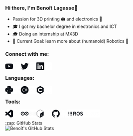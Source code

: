 ### Hi there, I'm Benoît Lagasse👋
- Passion for 3D printing 🖨️ and electronics 🔌
- 🎓 I got my bachelor degree in electronics and ICT
- 🎓 Doing an internship at MX3D
- 🥅 Current Goal: learn more about (humanoid) Robotics 🤖

### Connect with me:

[<img align="left" alt="YouTube" width="25px" src="/icons/youtube.png" />][youtube]
[<img align="left" alt="YouTube" width="25px" src="/icons/youtube_w.png" />][youtube]

[<img align="left" alt="Twitter" width="25px" src="/icons/twitter.png" />][twitter]
[<img align="left" alt="Twitter" width="25px" src="/icons/twitter_w.png" />][twitter]

[<img align="left" alt="LinkedIn" width="25px" src="/icons/linkedin.png" />][linkedin]
[<img align="left" alt="LinkedIn" width="25px" src="/icons/linkedin_w.png" />][linkedin]

<br />

### Languages:

<img align="left" alt="Python"     height="25px" src="/icons/python.png" />
<img align="left" alt="Python"     height="25px" src="/icons/python_w.png" />

<img align="left" alt="C#"     height="25px" src="/icons/csharp.png" />
<img align="left" alt="C#"     height="25px" src="/icons/csharp_w.png" />

<img align="left" alt="C++"     height="25px" src="/icons/cplusplus.png" />
<img align="left" alt="C++"     height="25px" src="/icons/cplusplus_w.png" />

<br />

### Tools:

<img align="left" alt="VS Code"  width="25px"  src="/icons/visualstudiocode.png" />
<img align="left" alt="VS Code"  width="25px"  src="/icons/visualstudiocode_w.png" />

<img align="left" alt="Arduino"  width="25px"  src="/icons/arduino.png" />
<img align="left" alt="Arduino"  width="25px"  src="/icons/arduino_w.png" />

<img align="left" alt="Bash"  width="25px"  src="/icons/gnubash.png" />
<img align="left" alt="Bash"  width="25px"  src="/icons/gnubash_w.png" />

<img align="left" alt="GitHub"  width="25px"  src="/icons/github.png" />
<img align="left" alt="GitHub"  width="25px"  src="/icons/github_w.png" />

<img align="left" alt="ROS"     height="25px" src="/icons/ros.png" />
<img align="left" alt="ROS"     height="25px" src="/icons/ros_w.png" />

<br />

<br />
  <summary>:zap: GitHub Stats</summary>
  <img align="left" alt="Benoît's GitHub Stats" src="https://github-readme-stats-benoit-ldl.vercel.app/api?username=Benoit-LdL&theme=radical&show_icons=true&hide_border=true" />
<br />

[twitter]: https://twitter.com/Benoit_Lagasse
[youtube]: https://www.youtube.com/channel/UCuAWMRR3BdT-krnY0wwdvYg
[linkedin]: https://www.linkedin.com/in/benoit-ldl
